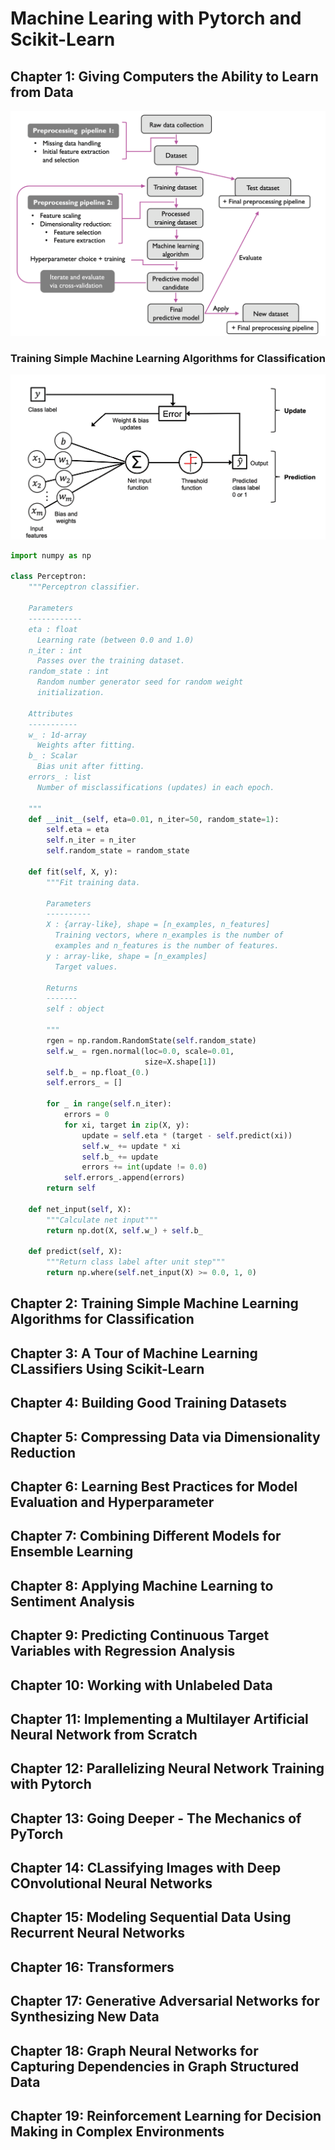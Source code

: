 # Machine Learing with Pytorch and Scikit-Learn

## Chapter 1: Giving Computers the Ability to Learn from Data

![predictive modeling workflow](./image/predictive_model_workflow.png)

### Training Simple Machine Learning Algorithms for Classification

![perceptron model](./image/perceptron_model.png)

```python
import numpy as np

class Perceptron:
    """Perceptron classifier.
    
    Parameters
    ------------
    eta : float
      Learning rate (between 0.0 and 1.0)
    n_iter : int
      Passes over the training dataset.
    random_state : int
      Random number generator seed for random weight 
      initialization.
    
    Attributes
    -----------
    w_ : 1d-array
      Weights after fitting.
    b_ : Scalar
      Bias unit after fitting.
    errors_ : list
      Number of misclassifications (updates) in each epoch.
    
    """
    def __init__(self, eta=0.01, n_iter=50, random_state=1):
        self.eta = eta
        self.n_iter = n_iter
        self.random_state = random_state
    
    def fit(self, X, y):
        """Fit training data.
        
        Parameters
        ----------
        X : {array-like}, shape = [n_examples, n_features]
          Training vectors, where n_examples is the number of 
          examples and n_features is the number of features.
        y : array-like, shape = [n_examples]
          Target values.
        
        Returns
        -------
        self : object
        
        """
        rgen = np.random.RandomState(self.random_state)
        self.w_ = rgen.normal(loc=0.0, scale=0.01,
                              size=X.shape[1])
        self.b_ = np.float_(0.)
        self.errors_ = []
        
        for _ in range(self.n_iter):
            errors = 0
            for xi, target in zip(X, y):
                update = self.eta * (target - self.predict(xi))
                self.w_ += update * xi
                self.b_ += update
                errors += int(update != 0.0)
            self.errors_.append(errors)
        return self
    
    def net_input(self, X):
        """Calculate net input"""
        return np.dot(X, self.w_) + self.b_
    
    def predict(self, X):
        """Return class label after unit step"""
        return np.where(self.net_input(X) >= 0.0, 1, 0)
```

## Chapter 2: Training Simple Machine Learning Algorithms for Classification


## Chapter 3: A Tour of Machine Learning CLassifiers Using Scikit-Learn

## Chapter 4: Building Good Training Datasets

## Chapter 5: Compressing Data via Dimensionality Reduction

## Chapter 6: Learning Best Practices for Model Evaluation and Hyperparameter

## Chapter 7: Combining Different Models for Ensemble Learning

## Chapter 8: Applying Machine Learning to Sentiment Analysis

## Chapter 9: Predicting Continuous Target Variables with Regression Analysis

## Chapter 10: Working with Unlabeled Data

## Chapter 11: Implementing a Multilayer Artificial Neural Network from Scratch

## Chapter 12: Parallelizing Neural Network Training with Pytorch

## Chapter 13: Going Deeper - The Mechanics of PyTorch

## Chapter 14: CLassifying Images with Deep COnvolutional Neural Networks

## Chapter 15: Modeling Sequential Data Using Recurrent Neural Networks

## Chapter 16: Transformers

## Chapter 17: Generative Adversarial Networks for Synthesizing New Data

## Chapter 18: Graph Neural Networks for Capturing Dependencies in Graph Structured Data

## Chapter 19: Reinforcement Learning for Decision Making in Complex Environments